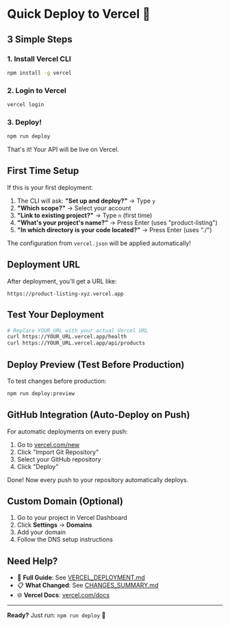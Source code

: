 # Quick Deploy to Vercel 🚀

## 3 Simple Steps

### 1. Install Vercel CLI
```bash
npm install -g vercel
```

### 2. Login to Vercel
```bash
vercel login
```

### 3. Deploy!
```bash
npm run deploy
```

That's it! Your API will be live on Vercel.

## First Time Setup

If this is your first deployment:

1. The CLI will ask: **"Set up and deploy?"** → Type `y`
2. **"Which scope?"** → Select your account
3. **"Link to existing project?"** → Type `n` (first time)
4. **"What's your project's name?"** → Press Enter (uses "product-listing")
5. **"In which directory is your code located?"** → Press Enter (uses "./")

The configuration from `vercel.json` will be applied automatically!

## Deployment URL

After deployment, you'll get a URL like:
```
https://product-listing-xyz.vercel.app
```

## Test Your Deployment

```bash
# Replace YOUR_URL with your actual Vercel URL
curl https://YOUR_URL.vercel.app/health
curl https://YOUR_URL.vercel.app/api/products
```

## Deploy Preview (Test Before Production)

To test changes before production:
```bash
npm run deploy:preview
```

## GitHub Integration (Auto-Deploy on Push)

For automatic deployments on every push:

1. Go to [vercel.com/new](https://vercel.com/new)
2. Click "Import Git Repository"
3. Select your GitHub repository
4. Click "Deploy"

Done! Now every push to your repository automatically deploys.

## Custom Domain (Optional)

1. Go to your project in Vercel Dashboard
2. Click **Settings** → **Domains**
3. Add your domain
4. Follow the DNS setup instructions

## Need Help?

- 📖 **Full Guide**: See [VERCEL_DEPLOYMENT.md](VERCEL_DEPLOYMENT.md)
- 📋 **What Changed**: See [CHANGES_SUMMARY.md](CHANGES_SUMMARY.md)
- 🌐 **Vercel Docs**: [vercel.com/docs](https://vercel.com/docs)

---

**Ready?** Just run: `npm run deploy` 🎉
